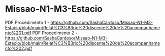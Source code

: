 # Missao-N1-M3-Estacio
 PDF Procedimento 1 - https://github.com/SashaCardoso/Missao-N1-M3-Estacio/blob/main/Relat%C3%B3rio%20discente%20de%20acompanhamento%201.pdf
 PDF Procedimento 2 - https://github.com/SashaCardoso/Missao-N1-M3-Estacio/blob/main/Relat%C3%B3rio%20discente%20de%20acompanhamento%202.pdf